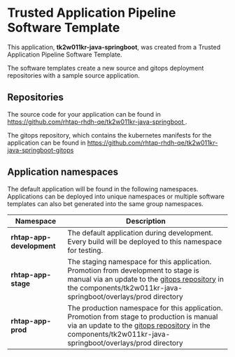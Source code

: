 # Trusted Application Pipeline Software Template

This application, **tk2w011kr-java-springboot**, was created from a Trusted Application Pipeline Software Template.

The software templates create a new source and gitops deployment repositories with a sample source application. 

## Repositories

The source code for your application can be found in [https://github.com/rhtap-rhdh-qe/tk2w011kr-java-springboot ](https://github.com/rhtap-rhdh-qe/tk2w011kr-java-springboot ).
 
The gitops repository, which contains the kubernetes manifests for the application can be found in 
[https://github.com/rhtap-rhdh-qe/tk2w011kr-java-springboot-gitops ](https://github.com/rhtap-rhdh-qe/tk2w011kr-java-springboot-gitops ) 

## Application namespaces 

The default application will be found in the following namespaces. Applications can be deployed into unique namespaces or multiple software templates can also bet generated into the same group namespaces.  

|  Namespace   |  Description   |  
| -------- | -------- |   
| **rhtap-app-development** | The default application during development. Every build will be deployed to this namespace for testing. | 
| **rhtap-app-stage** | The staging namespace for this application. Promotion from development to stage is manual via an update to the [gitops repository](https://github.com/rhtap-rhdh-qe/tk2w011kr-java-springboot-gitops ) in the components/tk2w011kr-java-springboot/overlays/prod directory |  
| **rhtap-app-prod** | The production namespace for this application. Promotion from stage to production is manual via an update to the [gitops repository](https://github.com/rhtap-rhdh-qe/tk2w011kr-java-springboot-gitops ) in the components/tk2w011kr-java-springboot/overlays/prod directory | 